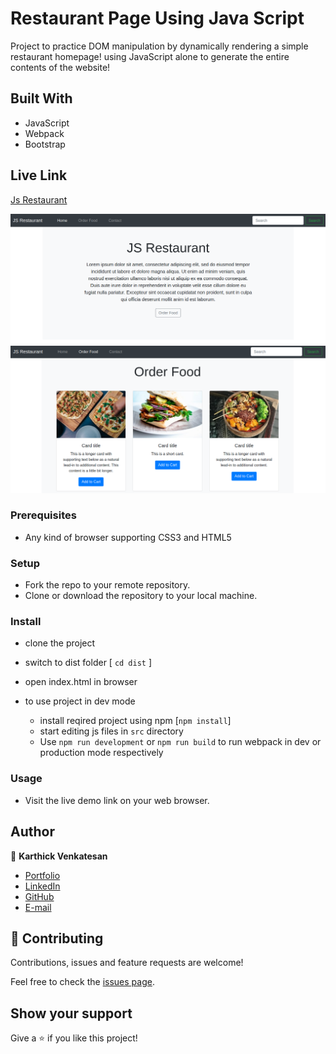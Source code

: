 # Restaurant Page Using Java Script
Project to practice DOM manipulation by dynamically rendering a simple restaurant homepage!  using JavaScript alone to generate the entire contents of the website!

## Built With

- JavaScript
- Webpack
- Bootstrap

## Live Link

[Js Restaurant](https://karthi07.github.io/restaurant_page_js/)

![Home Page](dist/screenshots/home_page.png)
![Order Page](dist/screenshots/order_page.png)

### Prerequisites

- Any kind of browser supporting CSS3 and HTML5

### Setup

- Fork the repo to your remote repository.
- Clone or download the repository to your local machine.

### Install

- clone the project
- switch to dist folder [ `cd dist` ]
- open index.html in browser

- to use project in dev mode
  - install reqired project using npm [`npm install`] 
  - start editing js files in `src` directory
  - Use `npm run development` or `npm run build` to run webpack in dev or production mode respectively 


### Usage

- Visit the live demo link on your web browser.

## Author

👤 **Karthick Venkatesan**

- [Portfolio](https://karthi07.github.io/)
- [LinkedIn](https://www.linkedin.com/in/karthickvenkadesan/)
- [GitHub](https://github.com/karthi07)
- [E-mail](itkarthi02@gmail.com)

## 🤝 Contributing

Contributions, issues and feature requests are welcome!

Feel free to check the [issues page](https://github.com/karthi07/restaurant_page_js/issues).

## Show your support

Give a ⭐️ if you like this project!
